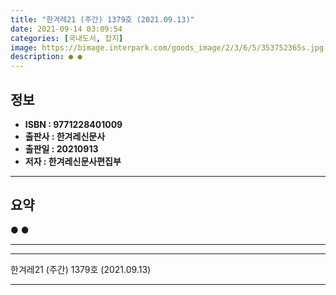 ```yaml
---
title: "한겨레21 (주간) 1379호 (2021.09.13)"
date: 2021-09-14 03:09:54
categories: [국내도서, 잡지]
image: https://bimage.interpark.com/goods_image/2/3/6/5/353752365s.jpg
description: ● ●
---
```


## **정보**

- **ISBN : 9771228401009**
- **출판사 : 한겨레신문사**
- **출판일 : 20210913**
- **저자 : 한겨레신문사편집부**

------



## **요약**

●  ●  

------



------


한겨레21 (주간) 1379호 (2021.09.13) 

------


